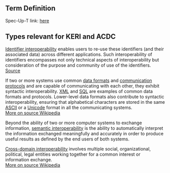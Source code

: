 ## Term Definition

Spec-Up-T link: <a href='https://weboftrust.github.io/WOT-terms/docs/glossary/interoperability'>here</a>

## Types relevant for KERI and ACDC
[Identifier interoperability](https://www.doi.org/factsheets/Identifier_Interoper.html) enables users to re-use these identifiers (and their associated data) across different applications. Such interoperability of identifiers encompasses not only technical aspects of interoperability but consideration of the purpose and community of use of the identifiers.  
[Source](https://www.doi.org/factsheets/Identifier_Interoper.html)

If two or more systems use common [data formats](https://en.wikipedia.org/wiki/File_format) and [communication protocols](https://en.wikipedia.org/wiki/Communication_protocol) and are capable of communicating with each other, they exhibit syntactic interoperability. [XML](https://en.wikipedia.org/wiki/XML) and [SQL](https://en.wikipedia.org/wiki/SQL) are examples of common data formats and protocols. Lower-level data formats also contribute to syntactic interoperability, ensuring that alphabetical characters are stored in the same [ASCII](https://en.wikipedia.org/wiki/ASCII) or a [Unicode](https://en.wikipedia.org/wiki/Unicode) format in all the communicating systems.  
[More on source Wikipedia](https://en.wikipedia.org/wiki/Interoperability)

Beyond the ability of two or more computer systems to exchange information, [semantic interoperability](https://en.wikipedia.org/wiki/Semantic_interoperability) is the ability to automatically interpret the information exchanged meaningfully and accurately in order to produce useful results as defined by the end users of both systems.

[Cross-domain interoperability](https://en.wikipedia.org/wiki/Cross-domain_interoperability) involves multiple social, organizational, political, legal entities working together for a common interest or information exchange.  
[More on source Wikipedia](https://en.wikipedia.org/wiki/Interoperability)